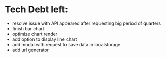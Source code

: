 # Tech Debt left:

- resolve issue with API appeared after requesting big period of quarters
- finish bar chart
- optimize chart render
- add option to display line chart
- add modal with request to save data in localstorage
- add url generator